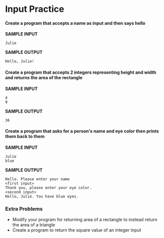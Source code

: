 # Input Practice
#### Create a program that accepts a name as input and then says hello

__SAMPLE INPUT__
```
Julie
```

__SAMPLE OUTPUT__
```
Hello, Julie!
```

#### Create a program that accepts 2 integers representing height and width and returns the area of the rectangle

__SAMPLE INPUT__
```
4
9
```

__SAMPLE OUTPUT__
```
36
```

#### Create a program that asks for a person's name and eye color then prints them back to them

__SAMPLE INPUT__
```
Julie
blue
```

__SAMPLE OUTPUT__
```
Hello. Please enter your name
<first input>
Thank you, please enter your eye color.
<second input>
Hello, Julie. You have blue eyes.
```

### Extra Problems
* Modify your program for returning area of a rectangle to instead return the area of a triangle
* Create a program to return the square value of an integer input
